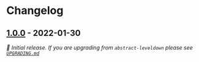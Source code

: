 # Changelog

## [1.0.0] - 2022-01-30

_:seedling: Initial release. If you are upgrading from `abstract-leveldown` please see [`UPGRADING.md`](UPGRADING.md)_

[1.0.0]: https://github.com/Level/abstract-level/releases/tag/v1.0.0
